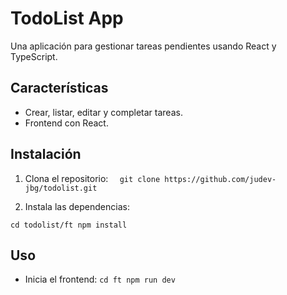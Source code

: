 # TodoList App

Una aplicación para gestionar tareas pendientes usando React y TypeScript.

## Características

- Crear, listar, editar y completar tareas.
- Frontend con React.

## Instalación

1. Clona el repositorio:
   `  git clone https://github.com/judev-jbg/todolist.git`

2. Instala las dependencias:

`cd todolist/ft
npm install
`

## Uso

- Inicia el frontend:
  `cd ft
npm run dev`
